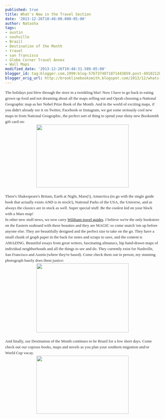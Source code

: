 ```yaml
---
published: true
title: What's New in the Travel Section
date: '2013-12-26T10:48:00.000-05:00'
author: Natasha
tags:
- austin
- nashville
- Brazil
- Destination of the Month
- travel
- san francisco
- Globe Corner Travel Annex
- Wall Maps
modified_date: '2013-12-26T10:48:31.589-05:00'
blogger_id: tag:blogger.com,1999:blog-5767374071871443859.post-4910212075736278796
blogger_orig_url: http://brooklinebooksmith.blogspot.com/2013/12/whats-new-in-travel-section.html
---
```


<div style="color: #333333; font-family: Georgia, 'Times New Roman', 'Bitstream Charter', Times, serif; font-size: 13px; line-height: 19px;">The holidays just blew through the store in a twinkling blur! Now I have to go back to eating grown up food and not dreaming about all the maps selling out and Oprah choosing a National Geographic map as her Nobel Prize Book of the Month. And in the world of exciting maps, if you didn't already see it on Twitter, Facebook or Instagram, we got some seriously cool new maps in from National Geographic, the perfect sort of thing to spend your shiny new Booksmith gift card on:<br /></div><div style="color: #333333; font-family: Georgia, 'Times New Roman', 'Bitstream Charter', Times, serif; font-size: 13px; line-height: 19px;"><a data-mce-href="http://globecornerbookstore.com/blogs/wp-content/uploads/2013/12/newmaps.jpg" href="http://globecornerbookstore.com/blogs/wp-content/uploads/2013/12/newmaps.jpg"><img alt="" class="aligncenter size-medium wp-image-9694" data-mce-src="http://globecornerbookstore.com/blogs/wp-content/uploads/2013/12/newmaps-300x205.jpg" height="205" src="http://globecornerbookstore.com/blogs/wp-content/uploads/2013/12/newmaps-300x205.jpg" style="border: 0px; cursor: default; display: block; margin-left: auto; margin-right: auto;" title="newmaps" width="300" /></a><br /></div><div style="color: #333333; font-family: Georgia, 'Times New Roman', 'Bitstream Charter', Times, serif; font-size: 13px; line-height: 19px;">There's Shakespeare's Britain, Earth at Night, Mars(!), Antarctica (to go with the single guide book that actually exists AND is in stock!), National Parks of the USA, the Universe, and as always the classics are in stock as well. Super special stuff. Be the coolest kid on your block with a Mars map!</div><div style="color: #333333; font-family: Georgia, 'Times New Roman', 'Bitstream Charter', Times, serif; font-size: 13px; line-height: 19px;">In other new stuff news, we now carry&nbsp;<a data-mce-href="http://www.wildsam.com/" href="http://www.wildsam.com/">Wildsam travel guides</a>. I believe we're the only bookstore on the Eastern seaboard with these beauties and they are MAGIC so come snatch 'em up before anyone else. They are beautifully designed and the perfect size to take on the go. They have a small chunk of graph paper in the back for notes and scraps to save, and the content is AMAZING. Beautiful essays from great writers, fascinating almanacs, hip hand-drawn maps of individual neighborhoods and all the things to see and do. They currently exist for Nashville, San Francisco and Austin (where they're based). Come check them out in person, my stunning photograph barely does them justice:<br /></div><div style="color: #333333; font-family: Georgia, 'Times New Roman', 'Bitstream Charter', Times, serif; font-size: 13px; line-height: 19px;"><a data-mce-href="http://globecornerbookstore.com/blogs/wp-content/uploads/2013/12/wildsam.jpg" href="http://globecornerbookstore.com/blogs/wp-content/uploads/2013/12/wildsam.jpg"><img alt="" class="aligncenter size-medium wp-image-9695" data-mce-src="http://globecornerbookstore.com/blogs/wp-content/uploads/2013/12/wildsam-300x225.jpg" height="225" src="http://globecornerbookstore.com/blogs/wp-content/uploads/2013/12/wildsam-300x225.jpg" style="border: 0px; cursor: default; display: block; margin-left: auto; margin-right: auto;" title="wildsam" width="300" /></a><br /></div><div style="color: #333333; font-family: Georgia, 'Times New Roman', 'Bitstream Charter', Times, serif; font-size: 13px; line-height: 19px;">And finally, our Destination of the Month continues to be Brazil for a few short days. Come check out our copious books, maps and novels as you plan your southern migration and/or World Cup vacay.<br /></div><div style="color: #333333; font-family: Georgia, 'Times New Roman', 'Bitstream Charter', Times, serif; font-size: 13px; line-height: 19px;"><a data-mce-href="http://globecornerbookstore.com/blogs/wp-content/uploads/2013/12/brazil.jpg" href="http://globecornerbookstore.com/blogs/wp-content/uploads/2013/12/brazil.jpg"><img alt="" class="aligncenter size-medium wp-image-9696" data-mce-src="http://globecornerbookstore.com/blogs/wp-content/uploads/2013/12/brazil-300x189.jpg" height="189" src="http://globecornerbookstore.com/blogs/wp-content/uploads/2013/12/brazil-300x189.jpg" style="border: 0px; cursor: default; display: block; margin-left: auto; margin-right: auto;" title="brazil" width="300" /></a></div>